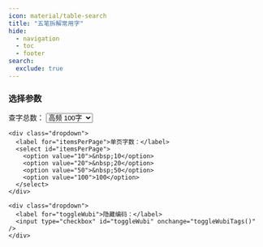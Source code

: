 ```yaml
---
icon: material/table-search
title: "五笔拆解常用字"
hide:
  - navigation
  - toc
  - footer
search:
  exclude: true
---
```


<link rel="stylesheet" type="text/css" href="../static/css/styles2.css" />

<main>
  <section id="option-area">
    <h3>选择参数</h3>
    <div class="dropdown">
      <label for="totalCount">查字总数：</label>
      <select id="itemsTotal">
        <option value="100">高频 100字</option>
        <option value="500">高频 500字</option>
        <option value="1500">高频1500字</option>
        <option value="4000">高频4000字</option>
        <option value="level1">规范一级字</option>
        <option value="level2">规范二级字</option>
        <option value="level3">规范三级字</option>
        <option value="fanti">常见繁体字</option>
        <option value="more">更多表外字</option>
      </select>
    </div>

    <div class="dropdown">
      <label for="itemsPerPage">单页字数：</label>
      <select id="itemsPerPage">
        <option value="10">&nbsp;10</option>
        <option value="20">&nbsp;20</option>
        <option value="50">&nbsp;50</option>
        <option value="100">100</option>
      </select>
    </div>

    <div class="dropdown">
      <label for="toggleWubi">隐藏编码：</label>
      <input type="checkbox" id="toggleWubi" onchange="toggleWubiTags()" />
    </div>

  </section>

  <section>
    <table id="data-table">
      <thead></thead>
      <tbody></tbody>
    </table>
  </section>

  <div class="pagination" id="pagination">
  </div>
</main>

<script src="https://cdn.jsdelivr.net/npm/hanzi-writer@3.7.1/dist/hanzi-writer.min.js"></script>
<script src="../static/js/utils.js"></script>
<script src="../static/js/list.js"></script>
